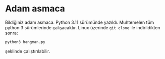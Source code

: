 # Adam asmaca
Bildiğiniz adam asmaca.
Python 3.11 sürümünde yazıldı. Muhtemelen tüm python 3 sürümlerinde çalışacaktır.
Linux üzerinde ```git clone``` ile indirildikten sonra:
```
python3 hangman.py
```
şeklinde çalıştırılabilir.
